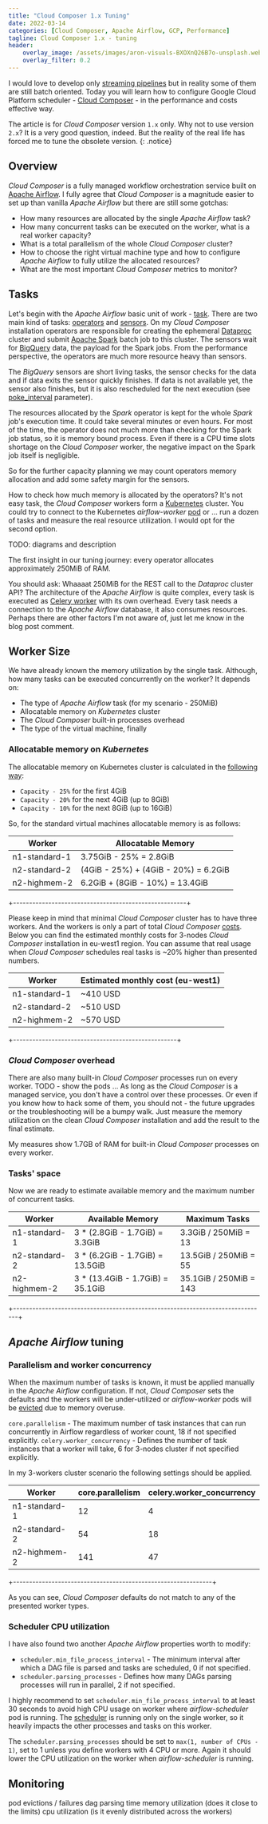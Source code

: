 ```yaml
---
title: "Cloud Composer 1.x Tuning"
date: 2022-03-14
categories: [Cloud Composer, Apache Airflow, GCP, Performance]
tagline: Cloud Composer 1.x - tuning
header:
    overlay_image: /assets/images/aron-visuals-BXOXnQ26B7o-unsplash.webp
    overlay_filter: 0.2
---
```


I would love to develop only [streaming pipelines](/categories/stream-processing/) but in reality some of them are still batch oriented.
Today you will learn how to configure Google Cloud Platform scheduler - [Cloud Composer](https://cloud.google.com/composer) - 
in the performance and costs effective way.

The article is for *Cloud Composer* version `1.x` only.
Why not to use version `2.x`? It is a very good question, indeed.
But the reality of the real life has forced me to tune the obsolete version.
{: .notice}

## Overview

*Cloud Composer* is a fully managed workflow orchestration service built on [Apache Airflow](https://airflow.apache.org).
I fully agree that *Cloud Composer* is a magnitude easier to set up than vanilla *Apache Airflow* but there are still some gotchas:

* How many resources are allocated by the single *Apache Airflow* task?
* How many concurrent tasks can be executed on the worker, what is a real worker capacity?
* What is a total parallelism of the whole *Cloud Composer* cluster?
* How to choose the right virtual machine type and how to configure *Apache Airflow* to fully utilize the allocated resources?
* What are the most important *Cloud Composer* metrics to monitor?

## Tasks

Let's begin with the *Apache Airflow* basic unit of work - [task](https://airflow.apache.org/docs/apache-airflow/stable/concepts/tasks.html).
There are two main kind of tasks: [operators](https://airflow.apache.org/docs/apache-airflow/stable/concepts/operators.html) and [sensors](https://airflow.apache.org/docs/apache-airflow/stable/concepts/sensors.html).
On my *Cloud Composer* installation operators are responsible for creating the ephemeral [Dataproc](https://cloud.google.com/dataproc) cluster and submit [Apache Spark](https://spark.apache.org) batch job to this cluster.
The sensors wait for [BigQuery](https://cloud.google.com/bigquery) data, the payload for the Spark jobs.
From the performance perspective, the operators are much more resource heavy than sensors.

The *BigQuery* sensors are short living tasks, the sensor checks for the data and if data exits the sensor quickly finishes.
If data is not available yet, the sensor also finishes, but it is also rescheduled for the next execution 
(see [poke_interval](https://airflow.apache.org/docs/apache-airflow/stable/_api/airflow/sensors/base/index.html#airflow.sensors.base.BaseSensorOperator) parameter).

The resources allocated by the *Spark* operator is kept for the whole *Spark* job's execution time.
It could take several minutes or even hours. 
For most of the time, the operator does not much more than checking for the Spark job status, so it is memory bound process.
Even if there is a CPU time slots shortage on the *Cloud Composer* worker, the negative impact on the Spark job itself is negligible.

So for the further capacity planning we may count operators memory allocation and add some safety margin for the sensors.

How to check how much memory is allocated by the operators?
It's not easy task, the *Cloud Composer* workers form a [Kubernetes](https://kubernetes.io/) cluster.
You could try to connect to the Kubernetes *airflow-worker* [pod](https://kubernetes.io/docs/concepts/workloads/pods/) or ...
run a dozen of tasks and measure the real resource utilization.
I would opt for the second option.

TODO: diagrams and description

The first insight in our tuning journey: every operator allocates approximately 250MiB of RAM.

You should ask: Whaaaat 250MiB for the REST call to the *Dataproc* cluster API?
The architecture of the *Apache Airflow* is quite complex, every task is executed as [Celery worker](https://docs.celeryproject.org/en/stable/userguide/workers.html) with its own overhead.
Every task needs a connection to the *Apache Airflow* database, it also consumes resources.
Perhaps there are other factors I'm not aware of, just let me know in the blog post comment.

## Worker Size

We have already known the memory utilization by the single task. Although, how many tasks can be executed concurrently on the worker?
It depends on:
* The type of *Apache Airflow* task (for my scenario - 250MiB)
* Allocatable memory on *Kubernetes* cluster
* The *Cloud Composer* built-in processes overhead
* The type of the virtual machine, finally

### Allocatable memory on *Kubernetes*

The allocatable memory on Kubernetes cluster is calculated in the [following way](https://cloud.google.com/kubernetes-engine/docs/concepts/cluster-architecture#memory_cpu):

* `Capacity - 25%` for the first 4GiB
* `Capacity - 20%` for the next 4GiB (up to 8GiB)
* `Capacity - 10%` for the next 8GiB (up to 16GiB)

So, for the standard virtual machines allocatable memory is as follows:

| Worker        | Allocatable Memory                   |
| ------------- | ------------------------------------ |
| n1-standard-1 | 3.75GiB - 25% = 2.8GiB               |
| n2-standard-2 | (4GiB - 25%) + (4GiB - 20%) = 6.2GiB |
| n2-highmem-2  | 6.2GiB + (8GiB - 10%) = 13.4GiB      |
+------------------------------------------------------+

Please keep in mind that minimal *Cloud Composer* cluster has to have three workers.
And the workers is only a part of total *Cloud Composer* [costs](https://cloud.google.com/products/calculator#tab=composer).
Below you can find the estimated monthly costs for 3-nodes *Cloud Composer* installation in eu-west1 region.
You can assume that real usage when *Cloud Composer* schedules real tasks is ~20% higher than presented numbers.

| Worker        | Estimated monthly cost (eu-west1) |
| ------------- | --------------------------------- |
| n1-standard-1 | ~410 USD                          |
| n2-standard-2 | ~510 USD                          |
| n2-highmem-2  | ~570 USD                          |
+---------------------------------------------------+

### *Cloud Composer* overhead

There are also many built-in *Cloud Composer* processes run on every worker. TODO - show the pods ...
As long as the *Cloud Composer* is a managed service, you don't have a control over these processes.
Or even if you know how to hack some of them, you should not - the future upgrades or the troubleshooting will be a bumpy walk.
Just measure the memory utilization on the clean *Cloud Composer* installation and add the result to the final estimate.

My measures show 1.7GB of RAM for built-in *Cloud Composer* processes on every worker.

### Tasks' space

Now we are ready to estimate available memory and the maximum number of concurrent tasks.

| Worker        | Available Memory                     | Maximum Tasks          |
| ------------- | ------------------------------------ | ---------------------- |
| n1-standard-1 | 3 * (2.8GiB - 1.7GiB) = 3.3GiB       | 3.3GiB / 250MiB = 13   |
| n2-standard-2 | 3 * (6.2GiB - 1.7GiB) = 13.5GiB      | 13.5GiB / 250MiB = 55  |
| n2-highmem-2  | 3 * (13.4GiB - 1.7GiB) = 35.1GiB     | 35.1GiB / 250MiB = 143 |
+-------------------------------------------------------------------------------+

## *Apache Airflow* tuning

### Parallelism and worker concurrency

When the maximum number of tasks is known, it must be applied manually in the *Apache Airflow* configuration.
If not, *Cloud Composer* sets the defaults and the workers will be under-utilized or *airflow-worker* pods will be [evicted](https://cloud.google.com/composer/docs/how-to/using/troubleshooting-dags) due to memory overuse.

`core.parallelism` - The maximum number of task instances that can run concurrently in Airflow regardless of worker count, 18 if not specified explicitly.
`celery.worker_concurrency` - Defines the number of task instances that a worker will take, 6 for 3-nodes cluster if not specified explicitly.

In my 3-workers cluster scenario the following settings should be applied.

| Worker        | core.parallelism | celery.worker_concurrency |
| ------------- | ---------------- | ------------------------- |
| n1-standard-1 | 12               | 4                         |
| n2-standard-2 | 54               | 18                        |
| n2-highmem-2  | 141              | 47                        |
+--------------------------------------------------------------+

As you can see, *Cloud Composer* defaults do not match to any of the presented worker types.

### Scheduler CPU utilization

I have also found two another *Apache Airflow* properties worth to modify: 

* `scheduler.min_file_process_interval` - The minimum interval after which a DAG file is parsed and tasks are scheduled, 0 if not specified.
* `scheduler.parsing_processes` - Defines how many DAGs parsing processes will run in parallel, 2 if not specified.

I highly recommend to set `scheduler.min_file_process_interval` to at least 30 seconds to avoid high CPU usage on worker where *airflow-scheduler* pod is running.
The [scheduler](https://airflow.apache.org/docs/apache-airflow/stable/concepts/scheduler.html) is running only on the single worker,
so it heavily impacts the other processes and tasks on this worker.

The `scheduler.parsing_processes` should be set to `max(1, number of CPUs - 1)`, set to 1 unless you define workers with 4 CPU or more.
Again it should lower the CPU utilization on the worker when *airflow-scheduler* is running.

## Monitoring

pod evictions / failures
dag parsing time
memory utilization (does it close to the limits)
cpu utilization (is it evenly distributed across the workers)
